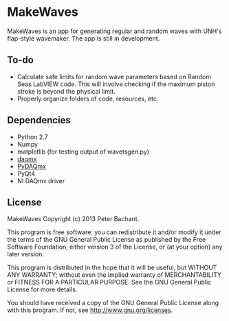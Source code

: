 MakeWaves
=========
MakeWaves is an app for generating regular and random waves with UNH's flap-style wavemaker. The app is still in development.

To-do
-----
  * Calculate safe limits for random wave parameters based on Random Seas LabVIEW code.
    This will involve checking if the maximum piston stroke is beyond the physical limit.
  * Properly organize folders of code, resources, etc. 

Dependencies
--------
  * Python 2.7
  * Numpy
  * matplotlib (for testing output of wavetsgen.py)
  * [daqmx](http://github.com/petebachant/daqmx.git)
  * [PyDAQmx](http://github.com/clade/PyDAQmx.git)
  * PyQt4
  * NI DAQmx driver

License
-------
MakeWaves Copyright (c) 2013 Peter Bachant.

This program is free software: you can redistribute it and/or modify
it under the terms of the GNU General Public License as published by
the Free Software Foundation, either version 3 of the License, or
(at your option) any later version.

This program is distributed in the hope that it will be useful,
but WITHOUT ANY WARRANTY; without even the implied warranty of
MERCHANTABILITY or FITNESS FOR A PARTICULAR PURPOSE.  See the
GNU General Public License for more details.

You should have received a copy of the GNU General Public License
along with this program. If not, see http://www.gnu.org/licenses.
